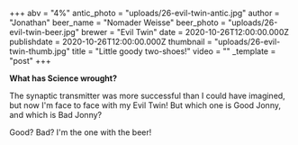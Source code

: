 +++
abv = "4%"
antic_photo = "uploads/26-evil-twin-antic.jpg"
author = "Jonathan"
beer_name = "Nomader Weisse"
beer_photo = "uploads/26-evil-twin-beer.jpg"
brewer = "Evil Twin"
date = 2020-10-26T12:00:00.000Z
publishdate = 2020-10-26T12:00:00.000Z
thumbnail = "uploads/26-evil-twin-thumb.jpg"
title = "Little goody two-shoes!"
video = ""
_template = "post"
+++

**What has Science wrought?** 

The synaptic transmitter was more successful than I could have imagined, but now I'm face to face with my Evil Twin! But which one is Good Jonny, and which is Bad Jonny?

Good? Bad? I'm the one with the beer!
